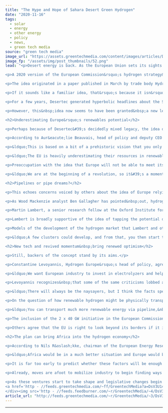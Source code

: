 ```yaml
---
title: "The Hype and Hope of Sahara Desert Green Hydrogen"
date: "2020-11-16"
tags: 
  - solar
  - energy
  - other energy
  - policy
  - news,
  - green tech media
source: "green tech media"
image_url: "https://assets.greentechmedia.com/content/images/articles/DESERTEC_Map_XL.jpg"
image_fp: "/assets/img/post_thumbnails/52.png"
lead: "<p>Desert energy is back. As the European Union sets its sights on a green hydrogen boom as part of its plans to meet decarbonization pledges and rebuild economies ravaged by the COVID-19 pandemic, North Africa has emerged&nbsp;as&nbsp;a possible source for a significant chunk of Europe&rsquo;s future hydrogen<sub> </sub>supply.</p>

<p>A 2020 version of the European Commission&rsquo;s hydrogen strategy&nbsp;referenced a proposal that the EU could meet some of its future supply from neighboring countries such as Ukraine, as well as the desert regions of North Africa, which offer both huge renewables potential and geographic proximity.</p>

<p>The idea originated in a paper published in March by trade body Hydrogen Europe&nbsp;setting out the&nbsp;'<a href='https - //www.greentechmedia.com/articles/read/eu-sets-green-hydrogen-targets-now-blue-hydrogen-has-to-keep-up' target='_blank'>2 x 40 GW</a> green hydrogen initiative.' Under this concept, the EU by 2030 would&nbsp;have in place 40 gigawatts&nbsp;of domestic renewable hydrogen electrolyzer capacity and import a further 40 GW from electrolyzers in neighboring areas, among them the deserts of North Africa, via revamped versions of the natural-gas pipelines that already connect to Europe.</p>

<p>If it sounds like a familiar idea, that&rsquo;s because it isn&rsquo;t entirely new. A little over a decade ago, a similar plan enjoyed its moment in the sun when a coalition of industrial corporations and finance institutions joined forces to push what was dubbed the <a href='https - //www.greentechmedia.com/articles/read/desertec-update-funding' target='_blank'>Desertec concept</a>. At one stage, RWE, Siemens and First Solar were all involved.&nbsp;The thinking behind Desertec was that up to 20 percent of Europe&rsquo;s energy needs could be met with&nbsp;huge solar and wind arrays located in the Sahara, brought into the bloc via a trans-Mediterranean high-voltage power network.</p>

<p>For a few years, Desertec generated hyperbolic headlines about the Sahara eventually providing clean power for the entire world. But the venture ultimately foundered amid criticism that it would have been an excessively&nbsp;costly boondoggle underpinned by&nbsp;outdated notions of Africa&rsquo;s natural resources being up for&nbsp;grabs by the rest of the world.</p>

<p>However, this&nbsp;idea now seems to have been granted&nbsp;a new lease of life, this time as the possible answer to Europe&rsquo;s renewable hydrogen needs. Some of the thinking can be traced back to the legacy organization of the Desertec initiative, Dii, which addressed the proposal in a North Africa-Europe hydrogen '<a href='https - //dii-desertenergy.org/wp-content/uploads/2019/12/Dii-hydrogen-study-November-2019.pdf' target='_blank'>manifesto</a>'&nbsp;document&nbsp;published last year. One of the&nbsp;authors of that manifesto&nbsp;also co-wrote Hydrogen Europe&rsquo;s 2 x 40 GW initiative paper.</p>

<h2>Underestimating Europe&rsquo;s renewables potential</h2>

<p>Perhaps because of Desertec&#39;s decidedly mixed legacy, the idea of a renewable hydrogen superhighway between Europe and Africa has garnered&nbsp;a lukewarm reception, attracting similar objections to those aimed at its predecessor, mainly around cost and practicality.</p>

<p>According to Aur&eacute;lie Beauvais, head of policy and deputy CEO of trade body SolarPower Europe, the idea of an EU-Africa hydrogen mega-project is something of a &ldquo;chimera&rdquo; based on what she says is a misconception that Europe lacks abundant&nbsp;renewable energy resources.</p>

<p>&ldquo;This is based on a bit of a prehistoric vision that you only have solar in the south&nbsp;and you only have wind in the north, whereas [in&nbsp;truth] resources are much better distributed,&rdquo; said Beauvais, citing a study by SolarPower Europe and Finland&rsquo;s LUT University published earlier in the year showing Europe&rsquo;s renewables potential to be &ldquo;immense.&rdquo;</p>

<p>&ldquo;The EU is heavily underestimating their resources in renewable electricity,&rdquo; she added.</p>

<p>Preoccupation with the idea that Europe will not be able to meet its envisioned&nbsp;future demand for renewable hydrogen with domestic resources overlooks the potential for innovation in decentralized solutions, Beauvais argues. With these types of innovations, renewable hydrogen could be&nbsp;both produced and consumed locally&nbsp;&ldquo;without the need for huge plants or huge pipes.&rdquo;</p>

<p>&ldquo;We are at the beginning of a revolution, so it&#39;s a moment where we need to encourage technology and innovation, and decentralized production of hydrogen is very interesting because it does not require the same amount of infrastructure,&rdquo; she said.</p>

<h2>Pipelines or pipe dreams?</h2>

<p>This echoes concerns voiced by others about the idea of Europe relying on renewable hydrogen produced overseas and the logistics of transporting&nbsp;the fuel to market.</p>

<p>As Wood Mackenzie analyst Ben Gallagher has pointed&nbsp;out, hydrogen has&nbsp;low volumetric energy density compared to&nbsp;natural gas, which makes its&nbsp;transportation more of a challenge. &ldquo;It would need to be highly pressurized, liquefied [or] turned into <a href='https - //www.greentechmedia.com/articles/read/us-firm-unveils-worlds-largest-green-hydrogen-project' target='_blank'>ammonia</a>,&nbsp;or...some other carrier [would have to be used] for transportation,&rdquo; Gallagher said. &ldquo;Currently, hydrogen is compressed and put on trucks, but that&#39;s for pretty small-scale distribution; it&#39;s never been done on a large scale.&rdquo;</p>

<p>Martin Lambert, a senior research fellow at the Oxford Institute for Energy Studies, agreed&nbsp;that the cost of transporting hydrogen produced in North Africa or elsewhere through repurposed natural-gas pipelines would be substantial. &ldquo;You need to do some quite deep engineering work to convert a gas pipeline system to hydrogen; hydrogen is quite different stuff to methane, so you can&#39;t convert it easily,&rdquo; he said.</p>

<p>Lambert is broadly supportive of the idea of tapping the potential of regions such as the Sahara to either supply power directly to Europe or produce renewable hydrogen. But he&nbsp;questioned&nbsp;the feasibility of the timescales involved and achieving as much as 40 GW of capacity&nbsp;by 2030.</p>

<p>Models of the development of the hydrogen market that Lambert and others have undertaken are more in line with the decentralized approach suggested by SolarPower Europe, building from a few local clusters initially developed around big industrial centers such as Teesside, Humberside or&nbsp;Merseyside in the U.K. or the Ruhr in Germany.</p>

<p>&ldquo;A few clusters could develop, and from that, you then start to integrate the link between them. To say as a first step you&#39;re going to have massive hydrogen pipelines running across Europe sounds a bit premature,&rdquo; he said.</p>

<h2>New tech and revived momentum&nbsp;bring renewed optimism</h2>

<p>Still, backers of the concept stand by its aims.</p>

<p>Constantine Levoyannis, Hydrogen Europe&rsquo;s head of policy, agrees&nbsp;that a decentralized approach should be the first focus of the development of a renewable hydrogen market in Europe.&nbsp;But he argues&nbsp;that the huge numbers involved in the energy and industrial &ldquo;revolution&rdquo; the European Commission is proposing&nbsp;in its hydrogen strategy will inevitably require an outward-looking approach to achieve.</p>

<p>&ldquo;We want European industry to invest in electrolyzers and help us achieve this objective. On the other hand, we&#39;re cognizant that we don&#39;t have enough space to be able to do more than 40 or 50 GW [within the EU]. So we&#39;re going to need a strategy that engages external parties as well,&rdquo; Levoyannis said.</p>

<p>Levoyannis recognizes&nbsp;that some of the same criticisms lobbed at Desertec are now being made of the 2 x 40 GW initiative, but he emphasizes the extent to which factors such as technological advances, substantially greater political momentum and the dramatic decline&nbsp;in the costs of renewables have created a very different context from&nbsp;the one in which Desertec operated.</p>

<p>&ldquo;There will always be the naysayers, but I think the facts speak for themselves. It&#39;s a completely different discussion that we&#39;re having today than we were 10 years ago,&rdquo; he said.</p>

<p>On the question of how renewable hydrogen might be physically transported to market in Europe, Levoyannis acknowledged that&nbsp;significant engineering would indeed be required. But the&nbsp;cost of repurposing existing pipelines to carry hydrogen would still be cheaper than building new ones and more efficient than trying to bring renewable electricity from, say, North Africa into the EU in electron form, he said.</p>

<p>&ldquo;You can transport much more renewable energy via pipeline,&nbsp;as in molecular form, than via the grid,&rdquo; he said.&nbsp;The Hydrogen Europe paper claims that&nbsp;transporting hydrogen by pipeline costs 10 to 20 times&nbsp;less than electricity transported by cables.</p>

<p>The inclusion of the 2 x 40 GW initiative in the European Commission&rsquo;s July strategy proposal does not mean that it is official EU policy. But Levoyannis said the fact it was included highlights the extent to which the idea is being taken seriously at the highest levels of&nbsp;the EC. That view is bolstered&nbsp;by activity already underway at a legislative level to pave the way for the development of a hydrogen &ldquo;backbone&rdquo; in Europe to support the hydrogen economy.</p>

<p>Others agree that the EU is right to look beyond its borders if it is serious about hydrogen playing a central role in achieving climate neutrality.</p>

<h2>The plan can bring Africa into the hydrogen economy</h2>

<p>According to Nils R&oslash;kke, chairman of the European Energy Research Alliance, closer collaboration between the EU and Africa in areas such as energy would bring mutual benefits. Those&nbsp;could include&nbsp;enabling&nbsp;Europe to tap into its neighbor&rsquo;s vast renewable energy resources&nbsp;and allowing African countries to enjoy greater domestic energy access as a benefit from that investment.</p>

<p>&ldquo;Africa would be in a much better situation and Europe would be in a much better situation if there was a cooperation between the development of renewable energies and to develop renewable fuels such as hydrogen,&rdquo; R&oslash;kke said. &ldquo;And there will be will be spillover benefits, I&#39;m pretty sure about that; not doing it would be isolating Africa from taking part in the industrial development of these kinds of technologies.&rdquo;</p>

<p>It is far too early to predict whether these factors will be enough to lead to the realization of&nbsp;40 GW of renewable hydrogen electrolyzers in North Africa piping fuel across the Mediterranean. What seems clear is that in official circles at least, there is a growing view that at least some of Europe&rsquo;s future renewable hydrogen needs must be met from outside its own borders.</p>

<p>Already, moves are afoot to mobilize industry to begin finding ways to put the European&nbsp;Commission&rsquo;s plans into action, including the launch of&nbsp;a Clean Hydrogen Alliance to bring together key stakeholders. The EU is also gearing up on the diplomatic front, with commission efforts such as the Africa-Europe Green Energy Initiative exploring opportunities for clean hydrogen collaborations.</p>

<p>As these ventures start to take shape and legislative changes begin laying the foundations for a future clean hydrogen market, a clearer picture should begin to emerge of whether the prospect of a hydrogen revolution substantially powered by the sun and wind of the Sahara is just a mirage or a solid vision of a greener future.</p><div class='feedflare'>
<a href='http - //feeds.greentechmedia.com/~ff/GreentechMedia?a=DsV3U14D86c - v4110OnnsuU - yIl2AUoC8zA'><img src='http - //feeds.feedburner.com/~ff/GreentechMedia?d=yIl2AUoC8zA' border='0'></img></a> <a href='http - //feeds.greentechmedia.com/~ff/GreentechMedia?a=DsV3U14D86c - v4110OnnsuU - V_sGLiPBpWU'><img src='http - //feeds.feedburner.com/~ff/GreentechMedia?i=DsV3U14D86c - v4110OnnsuU - V_sGLiPBpWU' border='0'></img></a> <a href='http - //feeds.greentechmedia.com/~ff/GreentechMedia?a=DsV3U14D86c - v4110OnnsuU - gIN9vFwOqvQ'><img src='http - //feeds.feedburner.com/~ff/GreentechMedia?i=DsV3U14D86c - v4110OnnsuU - gIN9vFwOqvQ' border='0'></img></a>
</div><img src='http - //feeds.feedburner.com/~r/GreentechMedia/~4/DsV3U14D86c' height='1' width='1' alt=''/>"
article_url: "http://feeds.greentechmedia.com/~r/GreentechMedia/~3/DsV3U14D86c/the-hype-and-hope-of-desert-green-hydrogen"
---
```


---
